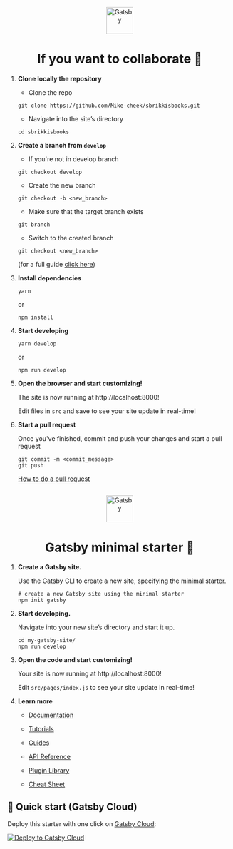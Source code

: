 <p align="center">
  <a href="https://www.gatsbyjs.com/?utm_source=starter&utm_medium=readme&utm_campaign=minimal-starter">
    <img alt="Gatsby" src="https://www.gatsbyjs.com/Gatsby-Monogram.svg" width="60" />
  </a>
</p>
<h1 align="center">
  If you want to collaborate 🚀
</h1>

1.  **Clone locally the repository**
 
    - Clone the repo
    ```shell
    git clone https://github.com/Mike-cheek/sbrikkisbooks.git
    ```
    
    - Navigate into the site’s directory
    ```shell
    cd sbrikkisbooks
    ```
    
2.  **Create a branch from `develop`**

    - If you're not in develop branch
    ```shell
    git checkout develop
    ```
    
    - Create the new branch
    ```shell
    git checkout -b <new_branch>
    ```
    
    - Make sure that the target branch exists 
    ```shell
    git branch
    ```
    
    - Switch to the created branch
    ```shell
    git checkout <new_branch>
    ```
    
    (for a full guide <a href="https://devconnected.com/how-to-switch-branch-on-git/">click here</a>)
    
3.  **Install dependencies**

    ```shell
    yarn
    ```
    or
    ```shell
    npm install
    ```
    
4.  **Start developing**

    ```shell
    yarn develop
    ```
    or
    ```shell
    npm run develop
    ```
    
5.  **Open the browser and start customizing!**

    The site is now running at http://localhost:8000!

    Edit files in `src` and save to see your site update in real-time!
    
6. **Start a pull request**

    Once you've finished, commit and push your changes and start a pull request
    
    ```shell
    git commit -m <commit_message>
    git push
    ```
    
    <a href="https://docs.github.com/en/pull-requests/collaborating-with-pull-requests/proposing-changes-to-your-work-with-pull-requests/creating-a-pull-request" >How to do a pull request</a>
    
<h2></h2>

<p align="center">
  <a href="https://www.gatsbyjs.com/?utm_source=starter&utm_medium=readme&utm_campaign=minimal-starter">
    <img alt="Gatsby" src="https://www.gatsbyjs.com/Gatsby-Monogram.svg" width="60" />
  </a>
</p>

<h1 align="center">
  Gatsby minimal starter 🚀
</h1>

1.  **Create a Gatsby site.**

    Use the Gatsby CLI to create a new site, specifying the minimal starter.

    ```shell
    # create a new Gatsby site using the minimal starter
    npm init gatsby
    ```

2.  **Start developing.**

    Navigate into your new site’s directory and start it up.

    ```shell
    cd my-gatsby-site/
    npm run develop
    ```

3.  **Open the code and start customizing!**

    Your site is now running at http://localhost:8000!

    Edit `src/pages/index.js` to see your site update in real-time!

4.  **Learn more**

    - [Documentation](https://www.gatsbyjs.com/docs/?utm_source=starter&utm_medium=readme&utm_campaign=minimal-starter)

    - [Tutorials](https://www.gatsbyjs.com/tutorial/?utm_source=starter&utm_medium=readme&utm_campaign=minimal-starter)

    - [Guides](https://www.gatsbyjs.com/tutorial/?utm_source=starter&utm_medium=readme&utm_campaign=minimal-starter)

    - [API Reference](https://www.gatsbyjs.com/docs/api-reference/?utm_source=starter&utm_medium=readme&utm_campaign=minimal-starter)

    - [Plugin Library](https://www.gatsbyjs.com/plugins?utm_source=starter&utm_medium=readme&utm_campaign=minimal-starter)

    - [Cheat Sheet](https://www.gatsbyjs.com/docs/cheat-sheet/?utm_source=starter&utm_medium=readme&utm_campaign=minimal-starter)

## 🚀 Quick start (Gatsby Cloud) 

Deploy this starter with one click on [Gatsby Cloud](https://www.gatsbyjs.com/cloud/):

[<img src="https://www.gatsbyjs.com/deploynow.svg" alt="Deploy to Gatsby Cloud">](https://www.gatsbyjs.com/dashboard/deploynow?url=https://github.com/gatsbyjs/gatsby-starter-minimal)
